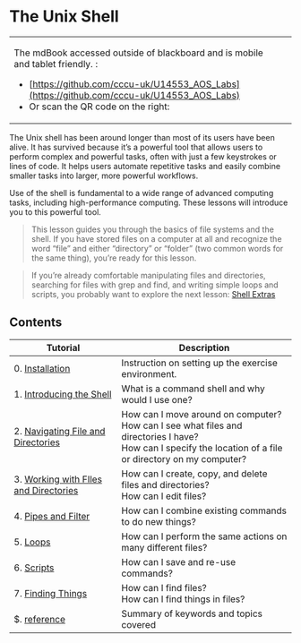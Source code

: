 # The Unix Shell

<table>
<tr>
<td>

The mdBook accessed outside of blackboard and is mobile and tablet friendly. :
- [https://github.com/cccu-uk/U14553_AOS_Labs](https://github.com/cccu-uk/U14553_AOS_Labs)
- Or scan the QR code on the right:
</td>
<td>

<a rel='nofollow' href='https://www.qr-code-generator.com' border='0' style='cursor:default'><img src='https://chart.googleapis.com/chart?cht=qr&chl=https%3A%2F%2Fcccu-uk.github.io%2FU14553_AOS_Labs%2FShell%2Fshell.html&chs=180x180&choe=UTF-8&chld=L|2' alt=''></a>

</td>
</tr>
</table>

The Unix shell has been around longer than most of its users have been alive. It has survived because it’s a powerful tool that allows users to perform complex and powerful tasks, often with just a few keystrokes or lines of code. It helps users automate repetitive tasks and easily combine smaller tasks into larger, more powerful workflows.

Use of the shell is fundamental to a wide range of advanced computing tasks, including high-performance computing. These lessons will introduce you to this powerful tool.

> This lesson guides you through the basics of file systems and the shell. If you have stored files on a computer at all and recognize the word “file” and either “directory” or “folder” (two common words for the same thing), you’re ready for this lesson.

> If you’re already comfortable manipulating files and directories, searching for files with grep and find, and writing simple loops and scripts, you probably want to explore the next lesson: [Shell Extras](../Shell_Extras/introduction.md)


## Contents
| Tutorial | Description |
|    ---   |     ---     |
| 0. [Installation](installation.md) | Instruction on setting up the exercise environment.|
| 1. [Introducing the Shell](shell.md) | What is a command shell and why would I use one?|
| 2. [Navigating File and Directories](fileDir.md) | How can I move around on computer?<br> How can I see what files and directories I have?<br> How can I specify the location of a file or directory on my computer?|
| 3. [Working with FIles and Directories](create.md)|How can I create, copy, and delete files and directories? <br>How can I edit files?|
| 4. [Pipes and Filter](pipefilter.md)|How can I combine existing commands to do new things?|
| 5. [Loops](loops.md)|How can I perform the same actions on many different files?|
| 6. [Scripts](scripts.md)|How can I save and re-use commands?|
| 7. [Finding Things](find.md)|How can I find files?<br>How can I find things in files?|
|$. [reference](reference.md)| Summary of keywords and topics covered|